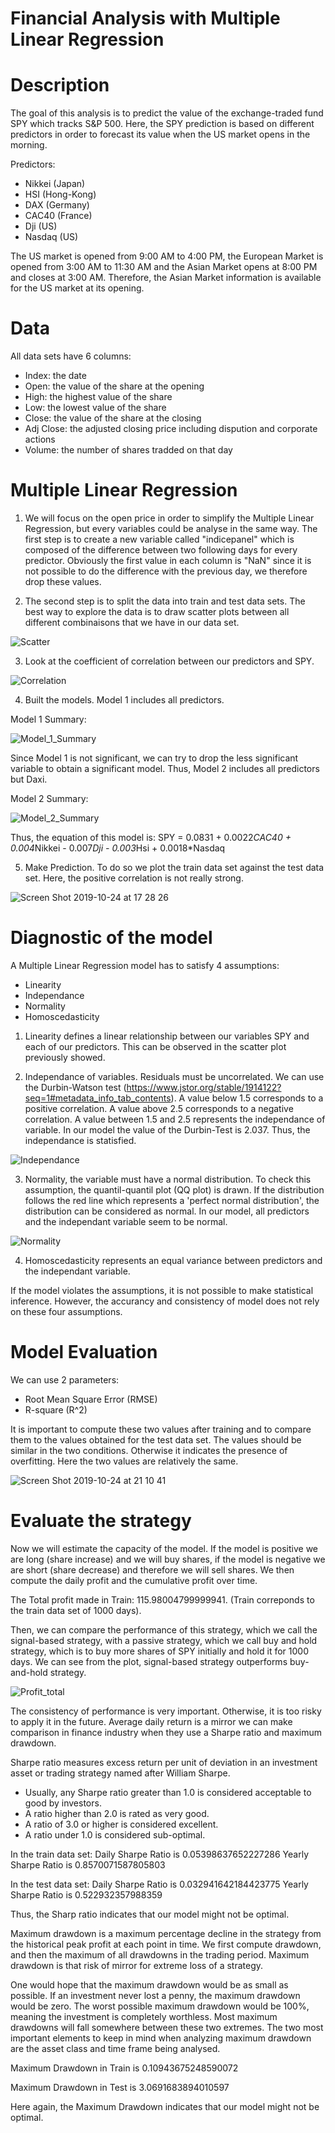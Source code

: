 # Financial Analysis with Multiple Linear Regression
# Description

The goal of this analysis is to predict the value of the exchange-traded fund SPY which tracks S&P 500. Here, the SPY prediction is based on different predictors in order to forecast its value when the US market opens in the morning. 

Predictors:

- Nikkei (Japan)
- HSI (Hong-Kong)
- DAX (Germany)
- CAC40 (France)
- Dji (US)
- Nasdaq (US)

The US market  is opened from 9:00 AM to 4:00 PM, the European Market is opened from 3:00 AM to 11:30 AM and the Asian Market opens at 8:00 PM and closes at 3:00 AM. Therefore, the Asian Market information is available for the US market at its opening. 

# Data

All data sets have 6 columns:

- Index: the date
- Open: the value of the share at the opening
- High: the highest value of the share
- Low: the lowest value of the share
- Close: the value of the share at the closing
- Adj Close: the adjusted closing price including dispution and corporate actions 
- Volume: the number of shares tradded on that day

# Multiple Linear Regression

1) We will focus on the open price in order to simplify the Multiple Linear Regression, but every variables could be analyse in the same way. 
The first step is to create a new variable called "indicepanel" which is composed of the difference between two following days for every predictor. Obviously the first value in each column is "NaN" since it is not possible to do the difference with the previous day, we therefore drop these values. 

2) The second step is to split the data into train and test data sets. The best way to explore the data is to draw scatter plots between all different combinaisons that we have in our data set. 

![Scatter](https://user-images.githubusercontent.com/55028120/67499099-673bee00-f678-11e9-8bcb-ba97392d9ee4.png)


3) Look at the coefficient of correlation between our predictors and SPY. 

![Correlation](https://user-images.githubusercontent.com/55028120/67499982-e120a700-f679-11e9-9fc2-00f9e8162fb5.png)

4) Built the models. Model 1 includes all predictors.

Model 1 Summary:

![Model_1_Summary](https://user-images.githubusercontent.com/55028120/67503304-4d51d980-f67f-11e9-94fa-4eb6ad003d9f.png)

Since Model 1 is not significant, we can try to drop the less significant variable to obtain a significant model. Thus, Model 2 includes all predictors but Daxi.

Model 2 Summary:

![Model_2_Summary](https://user-images.githubusercontent.com/55028120/67517770-39b46c00-f69b-11e9-9c67-fbfcc927d6d6.png)


Thus, the equation of this model is: SPY = 0.0831 + 0.0022*CAC40 + 0.004*Nikkei - 0.007*Dji - 0.003*Hsi + 0.0018*Nasdaq

5) Make Prediction. To do so we plot the train data set against the test data set. Here, the positive correlation is not really strong. 

![Screen Shot 2019-10-24 at 17 28 26](https://user-images.githubusercontent.com/55028120/67505753-bfc4b880-f683-11e9-8e64-769e59a831af.png)


# Diagnostic of the model

A Multiple Linear Regression model has to satisfy 4 assumptions:

- Linearity
- Independance
- Normality
- Homoscedasticity

1) Linearity defines a linear relationship between our variables SPY and each of our predictors. This can be observed in the scatter plot previously showed. 

2) Independance of variables. Residuals must be uncorrelated. We can use the Durbin-Watson test (https://www.jstor.org/stable/1914122?seq=1#metadata_info_tab_contents). A value below 1.5 corresponds to a positive correlation. A value above 2.5 corresponds to a negative correlation. A value between 1.5 and 2.5 represents the independance of variable. In our model the value of the Durbin-Test is 2.037. Thus, the independance is statisfied. 

![Independance](https://user-images.githubusercontent.com/55028120/67507941-e389fd80-f687-11e9-819b-f53b46864d03.png)

3) Normality, the variable must have a normal distribution. To check this assumption, the quantil-quantil plot (QQ plot) is drawn. If the distribution follows the red line which represents a 'perfect normal distribution', the distribution can be considered as normal. In our model, all predictors and the independant variable seem to be normal.

![Normality](https://user-images.githubusercontent.com/55028120/67519355-9b2a0a00-f69e-11e9-973d-0d16b350b64c.png)


4) Homoscedasticity represents an equal variance between predictors and the independant variable.

If the model violates the assumptions, it is not possible to make statistical inference. However, the accurancy and consistency of model does not rely on these four assumptions.

# Model Evaluation

We can use 2 parameters:
- Root Mean Square Error (RMSE) 
- R-square (R^2)

It is important to compute these two values after training and to compare them to the values obtained for the test data set. The values should be similar in the two conditions. Otherwise it indicates the presence of overfitting. Here the two values are relatively the same.

![Screen Shot 2019-10-24 at 21 10 41](https://user-images.githubusercontent.com/55028120/67521450-d0385b80-f6a2-11e9-8c19-274c7f6ab6c7.png)

# Evaluate the strategy

Now we will estimate the capacity of the model. If the model is positive we are long (share increase) and we will buy shares, if the model is negative we are short (share decrease) and therefore we will sell shares. We then compute the daily profit and the cumulative profit over time. 

The Total profit made in Train:  115.98004799999941. (Train correponds to the train data set of 1000 days). 

Then, we can compare the performance of this strategy, which we call the signal-based strategy, with a passive strategy, which we call buy and hold strategy, which is to buy more shares of SPY initially and hold it for 1000 days. We can see from the plot, signal-based strategy outperforms buy-and-hold strategy. 

![Profit_total](https://user-images.githubusercontent.com/55028120/67523779-42ab3a80-f6a7-11e9-86eb-e30e28aff003.png)

The consistency of performance is very important. Otherwise, it is too risky to apply it in the future. Average daily return is a mirror we can make comparison in finance industry when they use a Sharpe ratio and maximum drawdown.

Sharpe ratio measures excess return per unit of deviation in an investment asset or trading strategy named after William Sharpe. 

- Usually, any Sharpe ratio greater than 1.0 is considered acceptable to good by investors.
- A ratio higher than 2.0 is rated as very good.
- A ratio of 3.0 or higher is considered excellent.
- A ratio under 1.0 is considered sub-optimal.

In the train data set:
Daily Sharpe Ratio is  0.05398637652227286
Yearly Sharpe Ratio is  0.8570071587805803

In the test data set:
Daily Sharpe Ratio is  0.032941642184423775
Yearly Sharpe Ratio is  0.522932357988359

Thus, the Sharp ratio indicates that our model might not be optimal. 

Maximum drawdown is a maximum percentage decline in the strategy from the historical peak profit at each point in time. We first compute drawdown, and then the maximum of all drawdowns in the trading period. Maximum drawdown is that risk of mirror for extreme loss of a strategy. 

One would hope that the maximum drawdown would be as small as possible. If an investment never lost a penny, the maximum drawdown would be zero. The worst possible maximum drawdown would be 100%, meaning the investment is completely worthless. Most maximum drawdowns will fall somewhere between these two extremes. The two most important elements to keep in mind when analyzing maximum drawdown are the asset class and time frame being analysed.

Maximum Drawdown in Train is  0.10943675248590072

Maximum Drawdown in Test is  3.0691683894010597

Here again, the Maximum Drawdown indicates that our model might not be optimal. 
